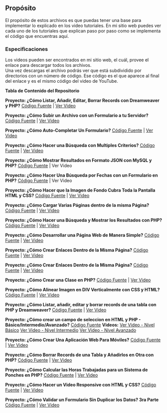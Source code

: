 <h2> Propósito </h2>

El propósito de estos archivos es que puedas tener una base para implementar lo explicado en los video tutoriales.
En mi sitio web puedes ver cada uno de los tutoriales que explican paso por paso como se implementa el código que encuentras aquí.  

<h3> Especificaciones </h3>

Los videos pueden ser encontrados en mi sitio web, el cuál, provee el enlace para descargar todos los archivos.  
Una vez descargas el archivo podrás ver que está subdividido por directorios con un número de código.  Ese código es el que aparece al final del enlace y es el mismo código del video de YouTube.

**Tabla de Contenido del Repositorio**

<b>Proyecto: ¿Cómo Listar, Añadir, Editar, Borrar Records con Dreamweaver y PHP?</b>
<a href="https://github.com/lopezpagan/youtube-tutorials/tree/master/ieeRfZEFOAc" target="_blank">Código Fuente</a> | <a href="https://www.youtube.com/watch?v=ieeRfZEFOAc" target="_blank">Ver Video</a>

<b>Proyecto: ¿Cómo Subir un Archivo con un Formulario a tu Servidor?</b>
<a href="https://github.com/lopezpagan/youtube-tutorials/tree/master/3gDKl4tGiAE" target="_blank">Código Fuente</a> | <a href="https://www.youtube.com/watch?v=3gDKl4tGiAE" target="_blank">Ver Video</a>

<b>Proyecto: ¿Cómo Auto-Completar Un Formulario?</b>
<a href="https://github.com/lopezpagan/youtube-tutorials/tree/master/4-fThzGTB5g" target="_blank">Código Fuente</a> | <a href="https://www.youtube.com/watch?v=4-fThzGTB5g" target="_blank">Ver Video</a>

<b>Proyecto: ¿Cómo Hacer una Búsqueda con Multiples Criterios?</b>
<a href="https://github.com/lopezpagan/youtube-tutorials/tree/master/4DHd9Ewx7I8" target="_blank">Código Fuente</a> | <a href="https://www.youtube.com/watch?v=4DHd9Ewx7I8" target="_blank">Ver Video</a>

<b>Proyecto: ¿Cómo Mostrar Resultados en Formato JSON con MySQL y PHP?</b>
<a href="https://github.com/lopezpagan/youtube-tutorials/tree/master/4jC0GFDxNNg" target="_blank">Código Fuente</a> | Ver Video</a>

<b>Proyecto: ¿Cómo Hacer Una Búsqueda por Fechas con un Formulario en PHP?</b>
<a href="https://github.com/lopezpagan/youtube-tutorials/tree/master/7cjh3aGNH00" target="_blank">Código Fuente</a> | Ver Video</a>

<b>Proyecto: ¿Cómo Hacer que la Imagen de Fondo Cubra Toda la Pantalla HTML y CSS?</b>
<a href="https://github.com/lopezpagan/youtube-tutorials/tree/master/64rm22BdNXE" target="_blank">Código Fuente</a> | <a href="https://www.youtube.com/watch?v=64rm22BdNXE" target="_blank">Ver Video</a>

<b>Proyecto: ¿Cómo Cargar Varias Páginas dentro de la misma Página?</b>
<a href="https://github.com/lopezpagan/youtube-tutorials/tree/master/499EzEpPnXI" target="_blank">Código Fuente</a> | <a href="https://www.youtube.com/watch?v=499EzEpPnXI" target="_blank">Ver Video</a>

<b>Proyecto: ¿Cómo Hacer una Búsqueda y Mostrar los Resultados con PHP?</b>
<a href="https://github.com/lopezpagan/youtube-tutorials/tree/master/afo5WcdbuG0" target="_blank">Código Fuente</a> | <a href="https://www.youtube.com/watch?v=afo5WcdbuG0" target="_blank">Ver Video</a>

<b>Proyecto: ¿Cómo Desarrollar una Página Web de Manera Simple?</b>
<a href="https://github.com/lopezpagan/youtube-tutorials/tree/master/aZG2F8snYQM" target="_blank">Código Fuente</a> | <a href="https://www.youtube.com/watch?v=aZG2F8snYQM" target="_blank">Ver Video</a>

<b>Proyecto: ¿Cómo Crear Enlaces Dentro de la Misma Página?</b>
<a href="https://github.com/lopezpagan/youtube-tutorials/tree/master/coY906cABsY" target="_blank">Código Fuente</a> | <a href="https://www.youtube.com/watch?v=coY906cABsY" target="_blank">Ver Video</a>

<b>Proyecto: ¿Cómo Crear Enlaces Dentro de la Misma Página?</b>
<a href="https://github.com/lopezpagan/youtube-tutorials/tree/master/f4pXZ_LeqxE" target="_blank">Código Fuente</a> | <a href="https://www.youtube.com/watch?v=f4pXZ_LeqxE" target="_blank">Ver Video</a>

<b>Proyecto: ¿Cómo Crear una Clase en PHP?</b>
<a href="https://github.com/lopezpagan/youtube-tutorials/tree/master/gdpgELDBSLk" target="_blank">Código Fuente</a> | <a href="https://www.youtube.com/watch?v=gdpgELDBSLk" target="_blank">Ver Video</a>

<b>Proyecto: ¿Cómo Alinear Imagen en DIV Verticalmente con CSS y HTML?</b>
<a href="https://github.com/lopezpagan/youtube-tutorials/tree/master/gnj6e6Hmfa0" target="_blank">Código Fuente</a> | <a href="https://www.youtube.com/watch?v=gnj6e6Hmfa0" target="_blank">Ver Video</a>

<b>Proyecto: ¿Cómo Listar, añadir, editar y borrar records de una tabla con PHP y Dreamweaver?</b>
<a href="https://github.com/lopezpagan/youtube-tutorials/tree/master/ieeRfZEFOAc" target="_blank">Código Fuente</a> | <a href="https://www.youtube.com/watch?v=ieeRfZEFOAc" target="_blank">Ver Video</a>

<b>Proyecto: ¿Cómo crear un campo de seleccion en HTML y PHP - Básico/Intermedio/Avanzado?</b>
<a href="https://github.com/lopezpagan/youtube-tutorials/tree/master/campo-de-seleccion" target="_blank">Código Fuente</a>
<b>Videos:</b>
<a href="https://www.youtube.com/watch?v=q3y3RnYSU3w" target="_blank">Ver Video - Nivel Básico</a>
<a href="https://www.youtube.com/watch?v=fajRtT4IFy0" target="_blank">Ver Video - Nivel Intermedio</a>
<a href="https://www.youtube.com/watch?v=dkg3f2Z8bSE" target="_blank">Ver Video - Nivel Avanzado</a>

<b>Proyecto: ¿Cómo Crear Una Aplicación Web Para Móviles?</b>
<a href="https://github.com/lopezpagan/youtube-tutorials/tree/master/IhqBcMMhaBg" target="_blank">Código Fuente</a> | <a href="https://www.youtube.com/watch?v=IhqBcMMhaBg" target="_blank">Ver Video</a>

<b>Proyecto: ¿Cómo Borrar Records de una Tabla y Añadirlos en Otra con PHP?</b>
<a href="https://github.com/lopezpagan/youtube-tutorials/tree/master/oofNiKO0e6U" target="_blank">Código Fuente</a> | <a href="https://www.youtube.com/watch?v=oofNiKO0e6U" target="_blank">Ver Video</a>

<b>Proyecto: ¿Cómo Calcular las Horas Trabajadas para un Sistema de Ponches en PHP?</b>
<a href="https://github.com/lopezpagan/youtube-tutorials/tree/master/pjxulgT9rRY" target="_blank">Código Fuente</a> | <a href="https://www.youtube.com/watch?v=pjxulgT9rRY" target="_blank">Ver Video</a>

<b>Proyecto: ¿Cómo Hacer un Video Responsive con HTML y CSS?</b>
<a href="https://github.com/lopezpagan/youtube-tutorials/tree/master/RY45fRJz3UA" target="_blank">Código Fuente</a> | <a href="https://www.youtube.com/watch?v=RY45fRJz3UA" target="_blank">Ver Video</a>

<b>Proyecto: ¿Cómo Validar un Formulario Sin Duplicar los Datos? 3ra Parte</b>
<a href="https://github.com/lopezpagan/youtube-tutorials/tree/master/S-QouC4znWA" target="_blank">Código Fuente</a> | <a href="https://www.youtube.com/watch?v=S-QouC4znWA" target="_blank">Ver Video</a>


